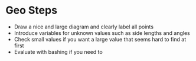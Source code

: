 # Geo Steps
- Draw a nice and large diagram and clearly label all points
- Introduce variables for unknown values such as side lengths and angles
- Check small values if you want a large value that seems hard to find at first
- Evaluate with bashing if you need to